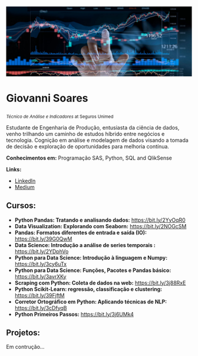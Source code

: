 <p align="center">
  <img src="banner.jpg" >
</p>

# Giovanni Soares
<sub>*Técnico de Análise e Indicadores* at Seguros Unimed</sub>

Estudante de Engenharia de Produção, entusiasta da ciência de dados, venho trilhando um caminho de estudos híbrido entre negócios e tecnologia. Cognição em análise e modelagem de dados visando a tomada de decisão e exploração de oportunidades para melhoria contínua.

**Conhecimentos em:** Programação SAS, Python, SQL and QlikSense

**Links:**
* [LinkedIn](https://www.linkedin.com/in/giovannisoaresr/)
* [Medium](https://medium.com/@giovannisoaresr) 	


## Cursos:
* **Python Pandas: Tratando e analisando dados:** https://bit.ly/2YyOqR0
* **Data Visualization: Explorando com Seaborn:** https://bit.ly/2NOGcSM
* **Pandas: Formatos diferentes de entrada e saída (IO):** https://bit.ly/39G0QwM
* **Data Science: Introdução a análise de series temporais :** https://bit.ly/2YDphVo
* **Python para Data Science: Introdução à linguagem e Numpy:** https://bit.ly/3cy6uTx
* **Python para Data Science: Funções, Pacotes e Pandas básico:** https://bit.ly/3avrXKy 
* **Scraping com Python: Coleta de dados na web:** https://bit.ly/3j88RxE
* **Python Scikit-Learn: regressão, classificação e clustering:** https://bit.ly/39FjftM
* **Corretor Ortográfico em Python: Aplicando técnicas de NLP:** https://bit.ly/3cDfyqB
* **Python Primeiros Passos:** https://bit.ly/3j6UMk4


## Projetos:


Em contrução...
